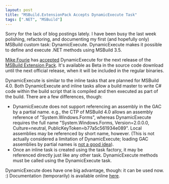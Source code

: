 ```yaml
---
layout: post
title: "MSBuild.ExtensionPack Accepts DynamicExecute Task"
tags: [".NET", "MSBuild"]
---
```



Sorry for the lack of blog postings lately. I have been busy the last week polishing, refactoring, and documenting my first (and hopefully only) MSBuild custom task: DynamicExecute. DynamicExecute makes it possible to define and execute .NET methods using MSBuild 3.5.





[Mike Fourie](http://freetodev.spaces.live.com/default.aspx) has [accepted](http://freetodev.spaces.live.com/blog/cns!EC3C8F2028D842D5!927.entry) DynamicExecute for the next release of the [MSBuild Extension Pack](http://msbuildextensionpack.codeplex.com/). It's available as Beta in the source code download until the next official release, when it will be included in the regular binaries.





DynamicExecute is similar to the inline tasks that are planned for MSBuild 4.0. Both DynamicExecute and inline tasks allow a build master to write C# code within the build script that is compiled and then executed as part of the build. There are a few differences, though:



- DynamicExecute does not support referencing an assembly in the GAC by a partial name. e.g., the CTP of MSBuild 4.0 allows an assembly reference of "System.Windows.Forms", whereas DynamicExecute requires the full name "System.Windows.Forms, Version=2.0.0.0, Culture=neutral, PublicKeyToken=b77a5c561934e089". Local assemblies may be referenced by short name, however. (This is not actually considered a limitation of DynamicExecute; loading GAC assemblies by partial names is [not a good idea](TODO)).
- Once an inline task is created using the task factory, it may be referenced directly just like any other task. DynamicExecute methods must be called using the DynamicExecute task.




DynamicExecute does have one big advantage, though: it can be used now. :) Documentation (temporarily) is available online [here](http://www.msbuildextensionpack.com/help/3.5.4.0/temp/dynamicexecute.htm).

